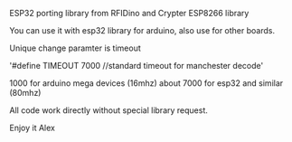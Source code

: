 
ESP32 porting library from RFIDino and Crypter ESP8266 library

You can use it with esp32 library for arduino, also use for other boards.

Unique change paramter is timeout


'#define TIMEOUT     7000  //standard timeout for manchester decode'

1000 for arduino mega devices (16mhz)
about 7000 for esp32 and similar (80mhz)

All code work directly without special library request.

Enjoy it
Alex
